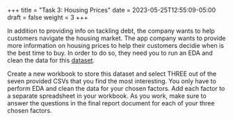 +++
title = "Task 3: Housing Prices"
date = 2023-05-25T12:55:09-05:00
draft = false
weight = 3
+++

In addition to providing info on tackling debt, the company wants to help customers navigate the housing market. The app company wants to provide more information on housing prices to help their customers decidie when is the best time to buy. In order to do so, they need you to run an EDA and clean the data for this [dataset](https://www.kaggle.com/datasets/madhurpant/factors-affecting-usa-national-home-prices/data).

Create a new workbook to store this dataset and select THREE out of the seven provided CSVs that you find the most interesting. You only have to perform EDA and clean the data for your chosen factors. Add each factor to a separate spreadsheet in your workbook. As you work, make sure to answer the questions in the final report document for each of your three chosen factors.

